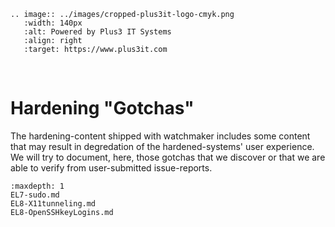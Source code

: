 ```{eval-rst}
.. image:: ../images/cropped-plus3it-logo-cmyk.png
   :width: 140px
   :alt: Powered by Plus3 IT Systems
   :align: right
   :target: https://www.plus3it.com
```
<br>

# Hardening "Gotchas"

The hardening-content shipped with watchmaker includes some content that may result in degredation of the hardened-systems' user experience. We will try to document, here, those gotchas that we discover or that we are able to verify from user-submitted issue-reports.

```{toctree}
:maxdepth: 1
EL7-sudo.md
EL8-X11tunneling.md
EL8-OpenSSHkeyLogins.md
```

